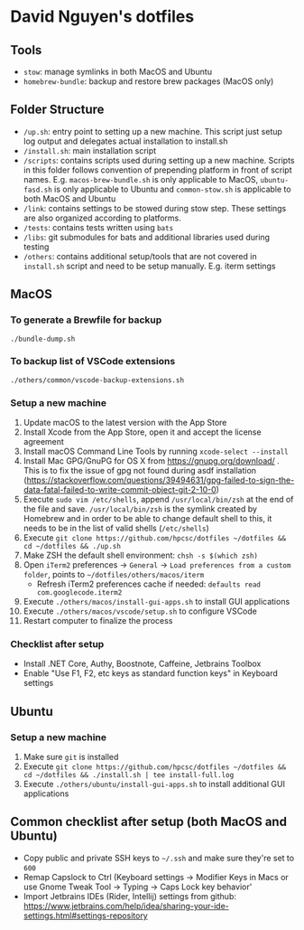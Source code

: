 # David Nguyen's dotfiles

## Tools

- `stow`: manage symlinks in both MacOS and Ubuntu
- `homebrew-bundle`: backup and restore brew packages (MacOS only)

## Folder Structure

- `/up.sh`: entry point to setting up a new machine. This script just setup log output and delegates actual installation to install.sh
- `/install.sh`: main installation script
- `/scripts`: contains scripts used during setting up a new machine. Scripts in this folder follows convention of prepending platform in front of script names. 
  E.g. `macos-brew-bundle.sh` is only applicable to MacOS, `ubuntu-fasd.sh` is only applicable to Ubuntu and `common-stow.sh` is applicable to both MacOS and Ubuntu
- `/link`: contains settings to be stowed during stow step. These settings are also organized according to platforms.
- `/tests`: contains tests written using `bats`
- `/libs`: git submodules for bats and additional libraries used during testing
- `/others`: contains additional setup/tools that are not covered in `install.sh` script and need to be setup manually. E.g. iterm settings

## MacOS

### To generate a Brewfile for backup

```
./bundle-dump.sh
```

### To backup list of VSCode extensions

```
./others/common/vscode-backup-extensions.sh
```

### Setup a new machine

1. Update macOS to the latest version with the App Store
2. Install Xcode from the App Store, open it and accept the license agreement
3. Install macOS Command Line Tools by running `xcode-select --install`
4. Install Mac GPG/GnuPG for OS X from https://gnupg.org/download/ . This is to fix the issue of gpg not found during asdf installation (https://stackoverflow.com/questions/39494631/gpg-failed-to-sign-the-data-fatal-failed-to-write-commit-object-git-2-10-0)
5. Execute `sudo vim /etc/shells`, append `/usr/local/bin/zsh` at the end of the file and save. `/usr/local/bin/zsh` is the symlink created by Homebrew and in order to be able to change default shell to this, it needs to be in the list of valid shells (`/etc/shells`)
6. Execute `git clone https://github.com/hpcsc/dotfiles ~/dotfiles && cd ~/dotfiles && ./up.sh`
7. Make ZSH the default shell environment: `chsh -s $(which zsh)`
8. Open `iTerm2` preferences -> `General` -> `Load preferences from a custom folder`, points to `~/dotfiles/others/macos/iterm`
    - Refresh iTerm2 preferences cache if needed: `defaults read com.googlecode.iterm2`
9. Execute `./others/macos/install-gui-apps.sh` to install GUI applications
10. Execute `./others/macos/vscode/setup.sh` to configure VSCode
11. Restart computer to finalize the process

### Checklist after setup

- Install .NET Core, Authy, Boostnote, Caffeine, Jetbrains Toolbox
- Enable "Use F1, F2, etc keys as standard function keys" in Keyboard settings

## Ubuntu

### Setup a new machine

1. Make sure `git` is installed
2. Execute `git clone https://github.com/hpcsc/dotfiles ~/dotfiles && cd ~/dotfiles && ./install.sh | tee install-full.log`
3. Execute `./others/ubuntu/install-gui-apps.sh` to install additional GUI applications

## Common checklist after setup (both MacOS and Ubuntu)

- Copy public and private SSH keys to `~/.ssh` and make sure they're set to `600`
- Remap Capslock to Ctrl (Keyboard settings -> Modifier Keys in Macs or use Gnome Tweak Tool -> Typing -> Caps Lock key behavior'
- Import Jetbrains IDEs (Rider, Intellij) settings from github: https://www.jetbrains.com/help/idea/sharing-your-ide-settings.html#settings-repository

